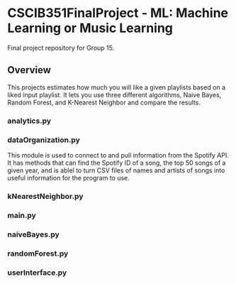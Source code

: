 # CSCIB351FinalProject - ML: Machine Learning or Music Learning
Final project repository for Group 15.

## Overview
This projects estimates how much you will like a given playlists based on a liked input playlist.
It lets you use three different algorithms, Naive Bayes, Random Forest, and K-Nearest Neighbor and compare the results.


### analytics.py


### dataOrganization.py
This module is used to connect to and pull information from the Spotify API.
It has methods that can find the Spotify ID of a song, the top 50 songs of a given year, and is ablel to turn CSV files of names and artists of songs into useful information for the program to use.


### kNearestNeighbor.py


### main.py


### naiveBayes.py


### randomForest.py


### userInterface.py
